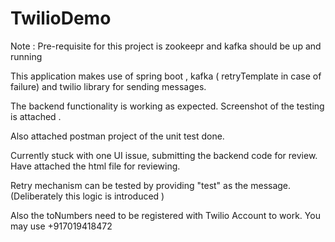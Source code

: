 # TwilioDemo

Note : Pre-requisite for this project is zookeepr and kafka should be up and running

This application makes use of spring boot , kafka ( retryTemplate in case of failure) and twilio library for sending  messages.

The backend functionality is working as expected.
Screenshot of the testing is attached .

Also attached postman project of the unit test done.

Currently stuck with one UI issue, submitting the backend code for review.
Have attached the html file for reviewing.


Retry mechanism can be tested by providing "test" as the message.(Deliberately this logic is introduced )

Also the toNumbers need to be registered with Twilio Account to work.
You may use +917019418472

